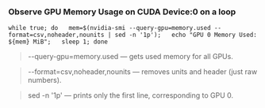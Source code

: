 ### Observe GPU Memory Usage on CUDA Device:0 on a loop
````
while true; do   mem=$(nvidia-smi --query-gpu=memory.used --format=csv,noheader,nounits | sed -n '1p');   echo "GPU 0 Memory Used: ${mem} MiB";   sleep 1; done
````
> --query-gpu=memory.used — gets used memory for all GPUs.

> --format=csv,noheader,nounits — removes units and header (just raw numbers).

> sed -n '1p' — prints only the first line, corresponding to GPU 0.

